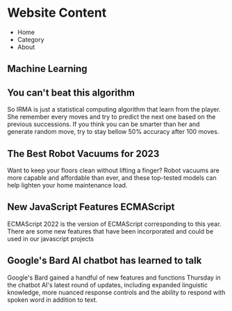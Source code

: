 # Website Content

- Home
- Category
- About

## Machine Learning

## You can't beat this algorithm

So IRMA is just a statistical computing algorithm that learn from the player. She remember every
moves and try to predict the next one based on the previous successions. If you think you can be
smarter than her and generate random move, try to stay bellow 50% accuracy after 100 moves.

## The Best Robot Vacuums for 2023

Want to keep your floors clean without lifting a finger? Robot vacuums are more capable and
affordable than ever, and these top-tested models can help lighten your home maintenance load.

## New JavaScript Features ECMAScript

ECMAScript 2022 is the version of ECMAScript corresponding to this year. There are some new
features that have been incorporated and could be used in our javascript projects

## Google's Bard AI chatbot has learned to talk

Google's Bard gained a handful of new features and functions Thursday in the chatbot AI's latest
round of updates, including expanded linguistic knowledge, more nuanced response controls and
the ability to respond with spoken word in addition to text.
